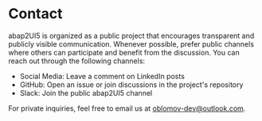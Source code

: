 # Contact

abap2UI5 is organized as a public project that encourages transparent and publicly visible communication. Whenever possible, prefer public channels where others can participate and benefit from the discussion. You can reach out through the following channels:

* Social Media: Leave a comment on LinkedIn posts
* GitHub: Open an issue or join discussions in the project's repository
* Slack: Join the public abap2UI5 channel

For private inquiries, feel free to email us at oblomov-dev@outlook.com.